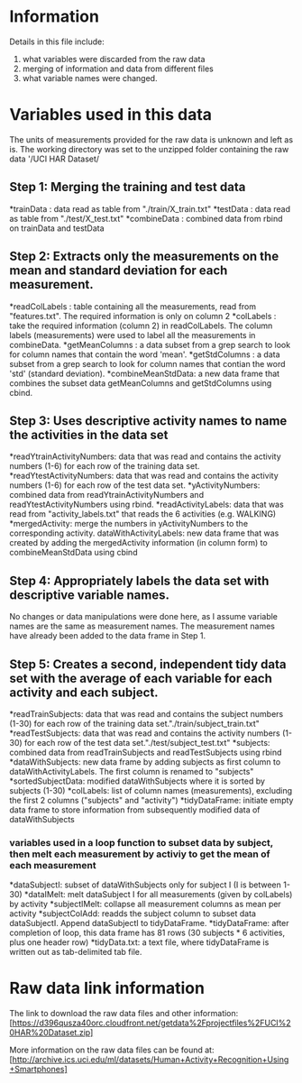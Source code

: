 # Information
Details in this file include:
1. what variables were discarded from the raw data
2. merging of information and data from different files
3. what variable names were changed.

# Variables used in this data
The units of measurements provided for the raw data is unknown and left as is.
The working directory was set to the unzipped folder containing the raw data '/UCI HAR Dataset/

## Step 1: Merging the training and test data
*trainData : data read as table from "./train/X_train.txt"
*testData : data read as table from "./test/X_test.txt"
*combineData : combined data from rbind on trainData and testData

## Step 2: Extracts only the measurements on the mean and standard deviation for each measurement.
*readColLabels : table containing all the measurements, read from "features.txt". The required information is only on column 2
*colLabels : take the required information (column 2) in readColLabels. The column labels (measurements) were used to label all the measurements in combineData.
*getMeanColumns : a data subset from a grep search to look for column names that contain the word 'mean'. 
*getStdColumns : a data subset from a grep search to look for column names that contian the word 'std' (standard deviation).
*combineMeanStdData: a new data frame that combines the subset data getMeanColumns and getStdColumns using cbind.

## Step 3: Uses descriptive activity names to name the activities in the data set 
*readYtrainActivityNumbers: data that was read and contains the activity numbers (1-6) for each row of the training data set. 
*readYtestActivityNumbers: data that was read and contains the activity numbers (1-6) for each row of the test data set.
*yActivityNumbers: combined data from readYtrainActivityNumbers and readYtestActivityNumbers using rbind.
*readActivityLabels: data that was read from "activity_labels.txt" that reads the 6 activities (e.g. WALKING)
*mergedActivity: merge the numbers in yActivityNumbers to the corresponding activity.
dataWithActivityLabels: new data frame that was created by adding the mergedActivity information (in column form) to combineMeanStdData using cbind

## Step 4: Appropriately labels the data set with descriptive variable names.
No changes or data manipulations were done here, as I assume variable names are the same as measurement names.
The measurement names have already been added to the data frame in Step 1.

## Step 5: Creates a second, independent tidy data set with the average of each variable for each activity and each subject.
*readTrainSubjects: data that was read and contains the subject numbers (1-30) for each row of the training data set."./train/subject_train.txt"
*readTestSubjects: data that was read and contains the activity numbers (1-30) for each row of the test data set."./test/subject_test.txt"
*subjects: combined data from readTrainSubjects and readTestSubjects using rbind
*dataWithSubjects: new data frame by adding subjects as first column to dataWithActivityLabels. The first column is renamed to "subjects"
*sortedSubjectData: modified dataWithSubjects where it is sorted by subjects (1-30)
*colLabels: list of column names (measurements), excluding the first 2 columns ("subjects" and "activity")
*tidyDataFrame: initiate empty data frame to store information from subsequently modified data of dataWithSubjects
### variables used in a loop function to subset data by subject, then melt each measurement by activiy to get the mean of each measurement
*dataSubjectI: subset of dataWithSubjects only for subject I (I is between 1-30)
*dataIMelt: melt dataSubject I for all measurements (given by colLabels) by activity 
*subjectIMelt: collapse all measurement columns as mean per activity
*subjectColAdd: readds the subject column to subset data dataSubjectI. Append dataSubjectI to tidyDataFrame.
*tidyDataFrame: after completion of loop, this data frame has 81 rows (30 subjects * 6 activities, plus one header row)
*tidyData.txt: a text file, where tidyDataFrame is written out as tab-delimited tab file.

# Raw data link information
The link to download the raw data files and other information:
[https://d396qusza40orc.cloudfront.net/getdata%2Fprojectfiles%2FUCI%20HAR%20Dataset.zip]

More information on the raw data files can be found at:
[http://archive.ics.uci.edu/ml/datasets/Human+Activity+Recognition+Using+Smartphones]

